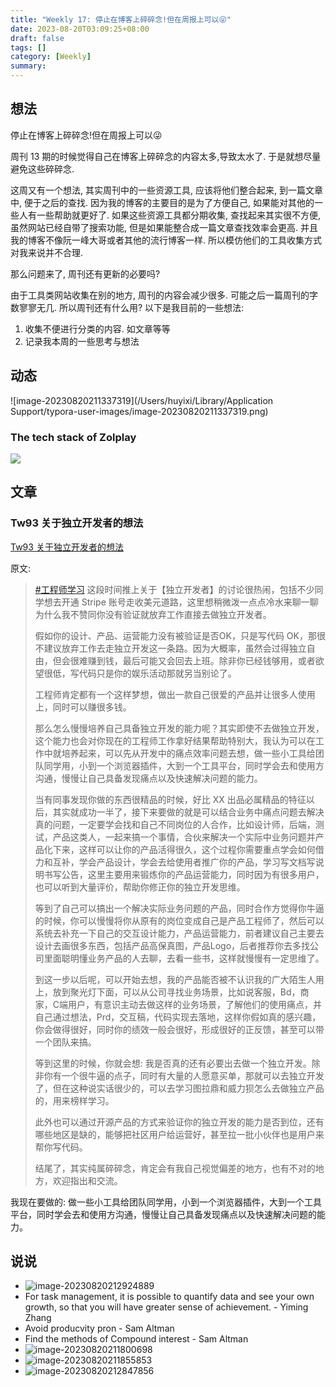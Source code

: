 ```yaml
---
title: "Weekly 17: 停止在博客上碎碎念!但在周报上可以😜"
date: 2023-08-20T03:09:25+08:00
draft: false
tags: []
category: [Weekly]
summary: 
---
```

## 想法

停止在博客上碎碎念!但在周报上可以😜

周刊 13 期的时候觉得自己在博客上碎碎念的内容太多,导致太水了. 于是就想尽量避免这些碎碎念. 

这周又有一个想法, 其实周刊中的一些资源工具, 应该将他们整合起来, 到一篇文章中, 便于之后的查找. 因为我的博客的主要目的是为了方便自己, 如果能对其他的一些人有一些帮助就更好了. 如果这些资源工具都分期收集, 查找起来其实很不方便, 虽然网站已经自带了搜索功能, 但是如果能整合成一篇文章查找效率会更高.  并且我的博客不像阮一峰大哥或者其他的流行博客一样. 所以模仿他们的工具收集方式对我来说并不合理.

那么问题来了, 周刊还有更新的必要吗?

由于工具类网站收集在别的地方, 周刊的内容会减少很多. 可能之后一篇周刊的字数寥寥无几. 所以周刊还有什么用? 以下是我目前的一些想法: 

1. 收集不便进行分类的内容. 如文章等等
2. 记录我本周的一些思考与想法

## 动态

![image-20230820211337319](/Users/huyixi/Library/Application Support/typora-user-images/image-20230820211337319.png)



### The tech stack of Zolplay

![](https://raw.githubusercontent.com/huyixi/Pics/main/zolplay_stack.png)

## 文章

### Tw93 关于独立开发者的想法

[Tw93 关于独立开发者的想法](https://twitter.com/HiTw93/status/1691811922318946691)

原文:

>[#工程师学习](https://twitter.com/hashtag/工程师学习?src=hashtag_click) 这段时间推上关于【独立开发者】的讨论很热闹，包括不少同学想去开通 Stripe 账号走收美元道路，这里想稍微泼一点点冷水来聊一聊为什么我不赞同你没有验证就放弃工作直接去做独立开发者。 
>
>假如你的设计、产品、运营能力没有被验证是否OK，只是写代码 OK，那很不建议放弃工作去走独立开发这一条路。因为大概率，虽然会过得独立自由，但会很难赚到钱，最后可能又会回去上班。除非你已经钱够用，或者欲望很低，写代码只是你的娱乐活动那就另当别论了。 
>
>工程师肯定都有一个这样梦想，做出一款自己很爱的产品并让很多人使用上，同时可以赚很多钱。 
>
>那么怎么慢慢培养自己具备独立开发的能力呢？其实即使不去做独立开发，这个能力也会对你现在的工程师工作拿好结果帮助特别大，我认为可以在工作中就培养起来，可以先从开发中的痛点效率问题去想，做一些小工具给团队同学用，小到一个浏览器插件，大到一个工具平台，同时学会去和使用方沟通，慢慢让自己具备发现痛点以及快速解决问题的能力。
>
>当有同事发现你做的东西很精品的时候，好比 XX 出品必属精品的特征以后，其实就成功一半了，接下来要做的就是可以结合业务中痛点问题去解决真的问题，一定要学会找和自己不同岗位的人合作，比如设计师，后端，测试，产品这类人，一起来搞一个事情，合伙来解决一个实际中业务问题并产品化下来，这样可以让你的产品活得很久，这个过程你需要重点学会如何借力和互补，学会产品设计，学会去给使用者推广你的产品，学习写文档写说明书写公告，这里主要用来锻炼你的产品运营能力，同时因为有很多用户，也可以听到大量评价，帮助你修正你的独立开发思维。
>
>等到了自己可以搞出一个解决实际业务问题的产品，同时合作方觉得你牛逼的时候，你可以慢慢将你从原有的岗位变成自己是产品工程师了，然后可以系统去补充一下自己的交互设计能力，产品运营能力，前者建议自己主要去设计去画很多东西，包括产品高保真图，产品Logo，后者推荐你去多找公司里面聪明懂业务产品的人去聊，去看一些书，这样就慢慢有一定思维了。
>
>到这一步以后呢，可以开始去想，我的产品能否被不认识我的广大陌生人用上，放到聚光灯下面，可以从公司寻找业务场景，比如说客服，Bd，商家，C端用户，有意识主动去做这样的业务场景，了解他们的使用痛点，并自己通过想法，Prd，交互稿，代码实现去落地，这样你假如真的感兴趣，你会做得很好，同时你的绩效一般会很好，形成很好的正反馈，甚至可以带一个团队来搞。
>
>等到这里的时候，你就会想: 我是否真的还有必要出去做一个独立开发。除非你有一个很牛逼的点子，同时有大量的人愿意买单，那就可以去独立开发了，但在这种说实话很少的，可以去学习图拉鼎和威力狈怎么去做独立产品的，用来榜样学习。
>
>此外也可以通过开源产品的方式来验证你的独立开发的能力是否到位，还有哪些地区是缺的，能够把社区用户给运营好，甚至拉一批小伙伴也是用户来帮你写代码。 
>
>结尾了，其实纯属碎碎念，肯定会有我自己视觉偏差的地方，也有不对的地方，欢迎指出和交流。

我现在要做的: 做一些小工具给团队同学用，小到一个浏览器插件，大到一个工具平台，同时学会去和使用方沟通，慢慢让自己具备发现痛点以及快速解决问题的能力。



## 说说

- ![image-20230820212924889](https://raw.githubusercontent.com/huyixi/Pics/main/uPic/image-20230820212924889.png)
- For task management, it is possible to quantify data and see your own growth, so that you will have greater sense of achievement. - Yiming Zhang
- Avoid producvity pron - Sam Altman
- Find the methods of Compound interest -  Sam Altman
- ![image-20230820211800698](https://raw.githubusercontent.com/huyixi/Pics/main/uPic/image-20230820211800698.png)
- ![image-20230820211855853](https://raw.githubusercontent.com/huyixi/Pics/main/uPic/image-20230820211855853.png)
- ![image-20230820212847856](https://raw.githubusercontent.com/huyixi/Pics/main/uPic/image-20230820212847856.png)

